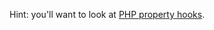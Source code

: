Hint: you'll want to look at [PHP property hooks][property_hooks].

[property_hooks]: https://www.php.net/manual/en/language.oop5.property-hooks.php
